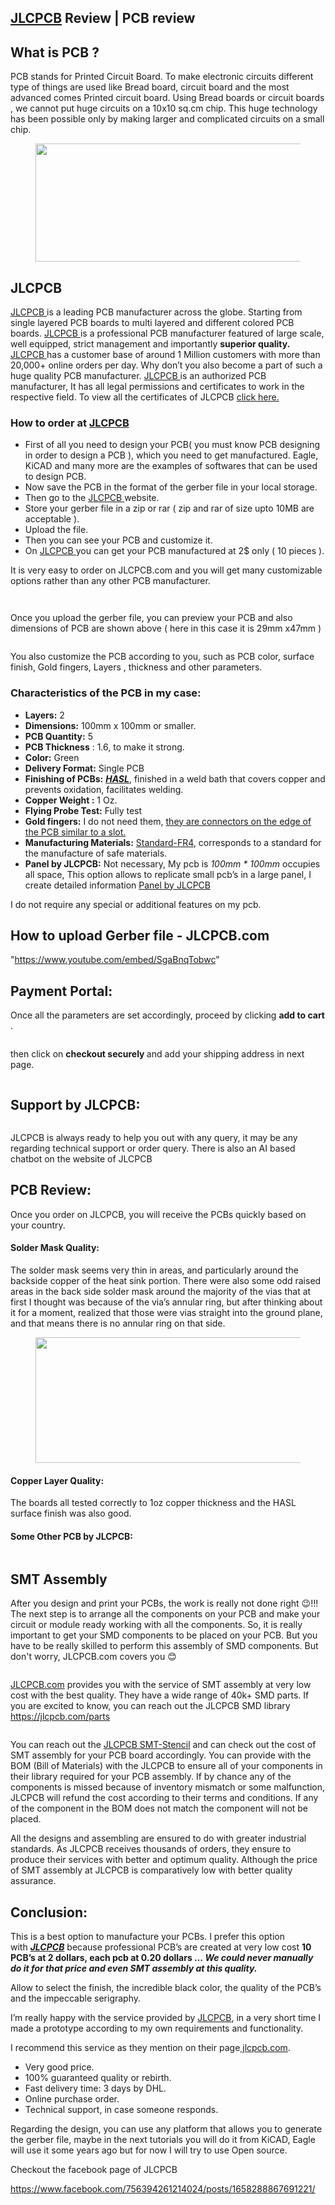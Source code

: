 <!-- wp:heading -->
<h2><a href="https://jlcpcb.com/">JLCPCB</a> Review | PCB review</h2>
<!-- /wp:heading -->

<!-- wp:heading -->
<h2>What is PCB ?</h2>
<!-- /wp:heading -->

<!-- wp:paragraph -->
<p>PCB stands for Printed Circuit Board. To make electronic circuits different type of things are used like Bread board, circuit board and the most advanced comes Printed circuit board. Using Bread boards or circuit boards , we cannot put huge circuits on a 10x10 sq.cm chip. This huge technology has been possible only by making larger and complicated circuits on a small chip.</p>
<!-- /wp:paragraph -->

<!-- wp:image {"align":"center","id":5406,"width":727,"height":189,"sizeSlug":"large"} -->
<div class="wp-block-image"><figure class="aligncenter size-large is-resized"><img src="https://roboticelectronics.in/wp-content/uploads/2021/01/PCB-vs-CB-vs-BB-1024x266.jpg" alt="" class="wp-image-5406" width="727" height="189"/></figure></div>
<!-- /wp:image -->

<!-- wp:heading -->
<h2>JLCPCB</h2>
<!-- /wp:heading -->

<!-- wp:paragraph -->
<p><a href="https://jlcpcb.com/">JLCPCB </a>is a leading PCB manufacturer across the globe. Starting from single layered PCB boards to multi layered and different colored PCB boards. <a href="https://jlcpcb.com/">JLCPCB </a>is a professional PCB manufacturer featured of large scale, well equipped, strict management and importantly <strong>superior quality.</strong> <a href="https://jlcpcb.com/">JLCPCB </a>has a customer base of around 1 Million customers with more than 20,000+ online orders per day. Why don’t you also become a part of such a huge quality PCB manufacturer.&nbsp;<a href="https://jlcpcb.com/">JLCPCB </a>is an authorized PCB manufacturer, It has all legal permissions and certificates to work in the respective field. To view all the certificates of JLCPCB <a href="https://support.jlcpcb.com/article/64-certifications">click here.</a></p>
<!-- /wp:paragraph -->

<!-- wp:heading {"level":3} -->
<h3>How to order at <a href="https://jlcpcb.com/">JLCPCB</a></h3>
<!-- /wp:heading -->

<!-- wp:list -->
<ul><li>First of all you need to design your PCB( you must know PCB designing in order to design a PCB ), which you need to get manufactured. Eagle, KiCAD and many more are the examples of softwares that can be used to design PCB.</li><li>Now save the PCB in the format of the gerber file in your local storage.</li><li>Then go to the <a href="https://jlcpcb.com/">JLCPCB </a>website.</li><li>Store your gerber file in a zip or rar ( zip and rar of size upto 10MB are acceptable ).</li><li>Upload the file.</li><li>Then you can see your PCB and customize it.</li><li>On <a href="https://jlcpcb.com/">JLCPCB </a>you can get your PCB manufactured at 2$ only ( 10 pieces ).</li></ul>
<!-- /wp:list -->

<!-- wp:paragraph -->
<p>It is very easy to order on JLCPCB.com and you will get many customizable options rather than any other PCB manufacturer.&nbsp;</p>
<!-- /wp:paragraph -->

<!-- wp:image {"align":"center","id":5367,"sizeSlug":"large"} -->
<div class="wp-block-image"><figure class="aligncenter size-large"><img src="https://roboticelectronics.in/wp-content/uploads/2021/01/Screenshot-246.jpg" alt="" class="wp-image-5367"/></figure></div>
<!-- /wp:image -->

<!-- wp:image {"align":"center","id":5398,"sizeSlug":"large"} -->
<div class="wp-block-image"><figure class="aligncenter size-large"><img src="https://roboticelectronics.in/wp-content/uploads/2021/01/jlcpcb-1-1024x479.png" alt="" class="wp-image-5398"/></figure></div>
<!-- /wp:image -->

<!-- wp:paragraph -->
<p>Once you upload the gerber file, you can preview your PCB and also dimensions of PCB are shown above ( here in this case it is 29mm x47mm ) </p>
<!-- /wp:paragraph -->

<!-- wp:paragraph -->
<p> </p>
<!-- /wp:paragraph -->

<!-- wp:image {"align":"center","id":5399,"sizeSlug":"large"} -->
<div class="wp-block-image"><figure class="aligncenter size-large"><img src="https://roboticelectronics.in/wp-content/uploads/2021/01/jlc-pcb-2-1024x933.png" alt="" class="wp-image-5399"/></figure></div>
<!-- /wp:image -->

<!-- wp:paragraph -->
<p>You also customize the PCB according to you, such as PCB color, surface finish, Gold fingers, Layers , thickness and other parameters.</p>
<!-- /wp:paragraph -->

<!-- wp:heading {"level":3} -->
<h3>Characteristics of the PCB in my case:</h3>
<!-- /wp:heading -->

<!-- wp:list -->
<ul><li><strong>Layers:</strong>&nbsp;2</li><li><strong>Dimensions:</strong>&nbsp;100mm x 100mm or smaller.</li><li><strong>PCB Quantity:</strong>&nbsp;5</li><li><strong>PCB Thickness</strong>&nbsp;: 1.6, to make it strong.</li><li><strong>Color:</strong>&nbsp;Green</li><li><strong>Delivery Format:</strong>&nbsp;Single PCB</li><li><strong>Finishing of PCBs:</strong>&nbsp;<a rel="noreferrer noopener" href="https://en.wikipedia.org/wiki/Hot_air_solder_leveling" target="_blank"><em><strong>HASL</strong></em></a>, finished in a weld bath that covers copper and prevents oxidation, facilitates welding.</li><li><strong>Copper Weight :</strong>&nbsp;1 Oz.</li><li><strong>Flying Probe Test:</strong>&nbsp;Fully test</li><li><strong>Gold fingers:</strong>&nbsp;I do not need them,&nbsp;<a rel="noreferrer noopener" href="https://jlcpcb.com/quote/pcbOrderFaq/Gold%20Fingers" target="_blank">they are connectors on the edge of the PCB similar to a slot.</a></li><li><strong>Manufacturing Materials:</strong>&nbsp;<a rel="noreferrer noopener" href="https://en.wikipedia.org/wiki/FR-4" target="_blank">Standard-FR4</a>, corresponds to a standard for the manufacture of safe materials.</li><li><strong>Panel by JLCPCB:</strong>&nbsp;Not necessary, My pcb is<em>&nbsp;100mm * 100mm</em>&nbsp;occupies all space, This option allows to replicate small pcb’s in a large panel, I create detailed information&nbsp;<a rel="noreferrer noopener" href="https://jlcpcb.com/quote/pcbOrderFaq/Panel%20by%20JLCPCB" target="_blank">Panel by JLCPCB</a></li></ul>
<!-- /wp:list -->

<!-- wp:paragraph -->
<p>I do not require any special or additional features on my pcb.</p>
<!-- /wp:paragraph -->

<!-- wp:heading -->
<h2>How to upload Gerber file - JLCPCB.com</h2>
<!-- /wp:heading -->

"https://www.youtube.com/embed/SgaBnqTobwc"

<!-- wp:heading -->
<h2>Payment Portal:</h2>
<!-- /wp:heading -->

<!-- wp:paragraph -->
<p>Once all the parameters are set accordingly, proceed by clicking <strong>add to cart</strong> .</p>
<!-- /wp:paragraph -->

<!-- wp:image {"align":"center","id":5400,"sizeSlug":"large"} -->
<div class="wp-block-image"><figure class="aligncenter size-large"><img src="https://roboticelectronics.in/wp-content/uploads/2021/01/JLCPCB-cart-1024x576.png" alt="" class="wp-image-5400"/></figure></div>
<!-- /wp:image -->

<!-- wp:paragraph -->
<p>then click on <strong>checkout securely </strong>and add your shipping address in next page.</p>
<!-- /wp:paragraph -->

<!-- wp:image {"align":"center","id":5401,"sizeSlug":"large"} -->
<div class="wp-block-image"><figure class="aligncenter size-large"><img src="https://roboticelectronics.in/wp-content/uploads/2021/01/shipping-address-1024x576.png" alt="" class="wp-image-5401"/></figure></div>
<!-- /wp:image -->

<!-- wp:paragraph -->
<p></p>
<!-- /wp:paragraph -->

<!-- wp:heading -->
<h2>Support by JLCPCB:</h2>
<!-- /wp:heading -->

<!-- wp:image {"align":"center"} -->
<div class="wp-block-image"><figure class="aligncenter"><img src="https://lh4.googleusercontent.com/TV4BrcnBZ8BjbPHV_81zqI4oElSlcUHMK2qD-nHd7LsY_Q_KiTe0p4-BPX6KA3Kr2FBMjYFHU5BA6VVM6Ym6Ef855I4p2Qm7I-ZKnWNV5jxKBGHR2YJGcuF4-O88Gk7Dt3PRQ-6Z" alt=""/></figure></div>
<!-- /wp:image -->

<!-- wp:paragraph -->
<p>JLCPCB is always ready to help you out with any query, it may be any regarding technical support or order query. There is also an AI based chatbot on the website of JLCPCB</p>
<!-- /wp:paragraph -->

<!-- wp:heading -->
<h2>PCB Review:</h2>
<!-- /wp:heading -->

<!-- wp:paragraph -->
<p>Once you order on JLCPCB, you will receive the PCBs quickly based on your country.&nbsp;&nbsp;</p>
<!-- /wp:paragraph -->

<!-- wp:heading {"level":4} -->
<h4><strong>Solder Mask Quality:</strong></h4>
<!-- /wp:heading -->

<!-- wp:paragraph -->
<p>The solder mask seems very thin in areas, and particularly around the backside copper of the heat sink portion. There were also some odd raised areas in the back side solder mask around the majority of the vias that at first I thought was because of the via’s annular ring, but after thinking about it for a moment, realized that those were vias straight into the ground plane, and that means there is no annular ring on that side.</p>
<!-- /wp:paragraph -->

<!-- wp:image {"id":5366,"width":791,"height":201,"sizeSlug":"large"} -->
<figure class="wp-block-image size-large is-resized"><img src="https://roboticelectronics.in/wp-content/uploads/2021/01/solder-mask-quality.jpg" alt="" class="wp-image-5366" width="791" height="201"/></figure>
<!-- /wp:image -->

<!-- wp:heading {"level":4} -->
<h4><strong>Copper Layer Quality:</strong></h4>
<!-- /wp:heading -->

<!-- wp:paragraph -->
<p>The boards all tested correctly to 1oz copper thickness and the HASL surface finish was also good. </p>
<!-- /wp:paragraph -->

<!-- wp:heading {"level":4} -->
<h4><strong>Some Other PCB by JLCPCB:</strong></h4>
<!-- /wp:heading -->

<!-- wp:image {"align":"center","id":5371,"sizeSlug":"large"} -->
<div class="wp-block-image"><figure class="aligncenter size-large"><img src="https://roboticelectronics.in/wp-content/uploads/2021/01/Screenshot-247.jpg" alt="" class="wp-image-5371"/></figure></div>
<!-- /wp:image -->

<!-- wp:paragraph -->
<p></p>
<!-- /wp:paragraph -->

<!-- wp:heading -->
<h2>SMT Assembly</h2>
<!-- /wp:heading -->

<!-- wp:paragraph -->
<p>After you design and print your PCBs, the work is really not done right 😉!!! The next step is to arrange all the components on your PCB and make your circuit or module ready working with all the components. So, it is really important to get your SMD components to be placed on your PCB. But you have to be really skilled to perform this assembly of SMD components. But don't worry, JLCPCB.com covers you 😊</p>
<!-- /wp:paragraph -->

<!-- wp:image {"align":"center","id":5387,"sizeSlug":"large"} -->
<div class="wp-block-image"><figure class="aligncenter size-large"><img src="http://roboticelectronics.in/wp-content/uploads/2021/01/image-1.png" alt="" class="wp-image-5387"/></figure></div>
<!-- /wp:image -->

<!-- wp:paragraph -->
<p><a href="https://jlcpcb.com/">JLCPCB.com</a> provides you with the service of SMT assembly at very low cost with the best quality. They have a wide range of 40k+ SMD parts. If you are excited to know, you can reach out the JLCPCB SMD library <a rel="noreferrer noopener" href="https://jlcpcb.com/parts" target="_blank">https://jlcpcb.com/parts</a></p>
<!-- /wp:paragraph -->

<!-- wp:image {"align":"center","id":5387,"sizeSlug":"large"} -->
<div class="wp-block-image"><figure class="aligncenter size-large"><img src="https://roboticelectronics.in/wp-content/uploads/2021/01/image-1024x452.png" alt="" class="wp-image-5387"/></figure></div>
<!-- /wp:image -->

<!-- wp:paragraph -->
<p>You can reach out the <a rel="noreferrer noopener" href="https://cart.jlcpcb.com/quote?orderType=3&amp;stencilWidth=100&amp;stencilLength=100&amp;stencilCounts=5&amp;stencilLayer=2&amp;stencilPly=1.6&amp;steelmeshSellingPriceRecordNum=A8256537-5522-491C-965C-646F5842AEC9&amp;purchaseNumber=" target="_blank">JLCPCB SMT-Stencil</a> and can check out the cost of SMT assembly for your PCB board accordingly. You can provide with the BOM (Bill of Materials) with the JLCPCB to ensure all of your components in their library required for your PCB assembly. If by chance any of the components is missed because of inventory mismatch or some malfunction, JLCPCB will refund the cost according to their terms and conditions. If any of the component in the BOM does not match the component will not be placed.</p>
<!-- /wp:paragraph -->

<!-- wp:paragraph -->
<p>All the designs and assembling are ensured to do with greater industrial standards. As JLCPCB receives thousands of orders, they ensure to produce their services with better and optimum quality. Although the price of SMT assembly at JLCPCB is comparatively low with better quality assurance.</p>
<!-- /wp:paragraph -->

<!-- wp:heading -->
<h2>Conclusion:</h2>
<!-- /wp:heading -->

<!-- wp:paragraph -->
<p>This is a best option to manufacture your PCBs. I prefer this option with&nbsp;<em><strong><a rel="noreferrer noopener" href="https://jlcpcb.com/" target="_blank">JLCPCB</a></strong></em>&nbsp;because professional PCB’s are created at very low cost&nbsp;<strong>10 PCB’s at 2 dollars, each pcb at 0.20 dollars …<em>&nbsp;We could never manually do it for that price and even SMT assembly at this quality.</em></strong></p>
<!-- /wp:paragraph -->

<!-- wp:paragraph -->
<p>Allow to select the finish, the incredible black color, the quality of the PCB’s and the impeccable serigraphy.</p>
<!-- /wp:paragraph -->

<!-- wp:paragraph -->
<p>I’m really happy with the service provided by <a href="https://jlcpcb.com/">JLCPCB</a>, in a very short time I made a prototype according to my own requirements and functionality.</p>
<!-- /wp:paragraph -->

<!-- wp:paragraph -->
<p>I recommend this service as they mention on their page<a href="https://jlcpcb.com/about" target="_blank" rel="noreferrer noopener">&nbsp;jlcpcb.com</a>.</p>
<!-- /wp:paragraph -->

<!-- wp:list -->
<ul><li>Very good price.</li><li>100% guaranteed quality or rebirth.</li><li>Fast delivery time: 3 days by DHL.</li><li>Online purchase order.</li><li>Technical support, in case someone responds.</li></ul>
<!-- /wp:list -->

<!-- wp:paragraph -->
<p>Regarding the design, you can use any platform that allows you to generate the gerber file, maybe in the next tutorials you will do it from KiCAD, Eagle will use it some years ago but for now I will try to use Open source.</p>
<!-- /wp:paragraph -->

<!-- wp:paragraph -->
<p>Checkout the facebook page of JLCPCB</p>
<!-- /wp:paragraph -->


https://www.facebook.com/756394261214024/posts/1658288867691221/

